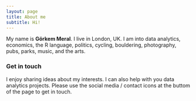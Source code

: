 ```yaml
---
layout: page
title: About me
subtitle: Hi!  
---
```


My name is **Görkem Meral**. I live in London, UK. I am into data analytics, economics, the R language, politics, cycling, bouldering, photography, pubs, parks, music, and the arts.


### Get in touch

I enjoy sharing ideas about my interests. I can also help with you data analytics projects. Please use the social media / contact icons at the buttom of the page to get in touch. 
